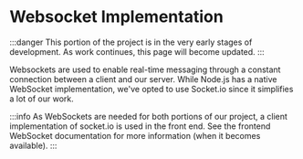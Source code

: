 # Websocket Implementation

:::danger
This portion of the project is in the very early stages of development. As work continues, this page will become updated.
:::

Websockets are used to enable real-time messaging through a constant connection between a client and our server. While Node.js has a native WebSocket implementation, we've opted to use Socket.io since it simplifies a lot of our work.

:::info
As WebSockets are needed for both portions of our project, a client implementation of socket.io is used in the front end. See the frontend WebSocket documentation for more information (when it becomes available).
:::

